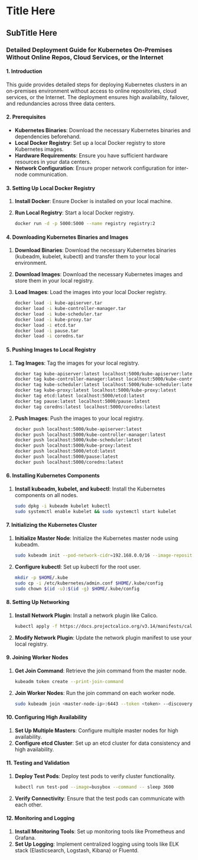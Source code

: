# Title Here

## SubTitle Here

### Detailed Deployment Guide for Kubernetes On-Premises Without Online Repos, Cloud Services, or the Internet

#### 1. **Introduction**

This guide provides detailed steps for deploying Kubernetes clusters in an on-premises environment without access to online repositories, cloud services, or the Internet. The deployment ensures high availability, failover, and redundancies across three data centers.

#### 2. **Prerequisites**

- **Kubernetes Binaries**: Download the necessary Kubernetes binaries and dependencies beforehand.
- **Local Docker Registry**: Set up a local Docker registry to store Kubernetes images.
- **Hardware Requirements**: Ensure you have sufficient hardware resources in your data centers.
- **Network Configuration**: Ensure proper network configuration for inter-node communication.

#### 3. **Setting Up Local Docker Registry**

1. **Install Docker**: Ensure Docker is installed on your local machine.
2. **Run Local Registry**: Start a local Docker registry.

   ```bash
   docker run -d -p 5000:5000 --name registry registry:2
   ```

#### 4. **Downloading Kubernetes Binaries and Images**

1. **Download Binaries**: Download the necessary Kubernetes binaries (kubeadm, kubelet, kubectl) and transfer them to your local environment.
2. **Download Images**: Download the necessary Kubernetes images and store them in your local registry.
3. **Load Images**: Load the images into your local Docker registry.

   ```bash
   docker load -i kube-apiserver.tar
   docker load -i kube-controller-manager.tar
   docker load -i kube-scheduler.tar
   docker load -i kube-proxy.tar
   docker load -i etcd.tar
   docker load -i pause.tar
   docker load -i coredns.tar
   ```

#### 5. **Pushing Images to Local Registry**

1. **Tag Images**: Tag the images for your local registry.

   ```bash
   docker tag kube-apiserver:latest localhost:5000/kube-apiserver:latest
   docker tag kube-controller-manager:latest localhost:5000/kube-controller-manager:latest
   docker tag kube-scheduler:latest localhost:5000/kube-scheduler:latest
   docker tag kube-proxy:latest localhost:5000/kube-proxy:latest
   docker tag etcd:latest localhost:5000/etcd:latest
   docker tag pause:latest localhost:5000/pause:latest
   docker tag coredns:latest localhost:5000/coredns:latest
   ```

2. **Push Images**: Push the images to your local registry.

   ```bash
   docker push localhost:5000/kube-apiserver:latest
   docker push localhost:5000/kube-controller-manager:latest
   docker push localhost:5000/kube-scheduler:latest
   docker push localhost:5000/kube-proxy:latest
   docker push localhost:5000/etcd:latest
   docker push localhost:5000/pause:latest
   docker push localhost:5000/coredns:latest
   ```

#### 6. **Installing Kubernetes Components**

1. **Install kubeadm, kubelet, and kubectl**: Install the Kubernetes components on all nodes.

   ```bash
   sudo dpkg -i kubeadm kubelet kubectl
   sudo systemctl enable kubelet && sudo systemctl start kubelet
   ```

#### 7. **Initializing the Kubernetes Cluster**

1. **Initialize Master Node**: Initialize the Kubernetes master node using kubeadm.

   ```bash
   sudo kubeadm init --pod-network-cidr=192.168.0.0/16 --image-repository localhost:5000
   ```

2. **Configure kubectl**: Set up kubectl for the root user.

   ```bash
   mkdir -p $HOME/.kube
   sudo cp -i /etc/kubernetes/admin.conf $HOME/.kube/config
   sudo chown $(id -u):$(id -g) $HOME/.kube/config
   ```

#### 8. **Setting Up Networking**

1. **Install Network Plugin**: Install a network plugin like Calico.

   ```bash
   kubectl apply -f https://docs.projectcalico.org/v3.14/manifests/calico.yaml
   ```

2. **Modify Network Plugin**: Update the network plugin manifest to use your local registry.

#### 9. **Joining Worker Nodes**

1. **Get Join Command**: Retrieve the join command from the master node.

   ```bash
   kubeadm token create --print-join-command
   ```

2. **Join Worker Nodes**: Run the join command on each worker node.

   ```bash
   sudo kubeadm join <master-node-ip>:6443 --token <token> --discovery-token-ca-cert-hash sha256:<hash>
   ```

#### 10. **Configuring High Availability**

1. **Set Up Multiple Masters**: Configure multiple master nodes for high availability.
2. **Configure etcd Cluster**: Set up an etcd cluster for data consistency and high availability.

#### 11. **Testing and Validation**

1. **Deploy Test Pods**: Deploy test pods to verify cluster functionality.

   ```bash
   kubectl run test-pod --image=busybox --command -- sleep 3600
   ```

2. **Verify Connectivity**: Ensure that the test pods can communicate with each other.

#### 12. **Monitoring and Logging**

1. **Install Monitoring Tools**: Set up monitoring tools like Prometheus and Grafana.
2. **Set Up Logging**: Implement centralized logging using tools like ELK stack (Elasticsearch, Logstash, Kibana) or Fluentd.
